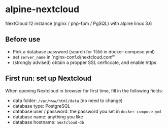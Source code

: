 # alpine-nextcloud

NextCloud 12 instance (nginx / php-fpm / PgSQL) with alpine linux 3.6

## Before use

- Pick a database password (search for `TODO` in docker-compose.yml)
- set `server_name` in `nginx-conf.d/nextcloud.conf"
- (strongly advised) obtain a propper SSL cerficcate, and enable https

## First run: set up Nextcloud

When opening Nextcloud in browser for first time, fill in the following fields:

- data folder: `/var/www/html/data` (no need to change)
- database type: PostgreSQL
- database user / password: the password you set in `docker-compose.yml`
- database name: anything you like
- database hostname: `nextcloud-db`
